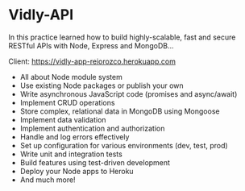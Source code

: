 # Vidly-API

In this practice learned how to build highly-scalable, fast and secure RESTful APIs with Node, Express and MongoDB…

Client: https://vidly-app-reiorozco.herokuapp.com

-   All about Node module system
-   Use existing Node packages or publish your own
-   Write asynchronous JavaScript code (promises and async/await)
-   Implement CRUD operations
-   Store complex, relational data in MongoDB using Mongoose
-   Implement data validation
-   Implement authentication and authorization
-   Handle and log errors effectively
-   Set up configuration for various environments (dev, test, prod)
-   Write unit and integration tests
-   Build features using test-driven development
-   Deploy your Node apps to Heroku
-   And much more!
